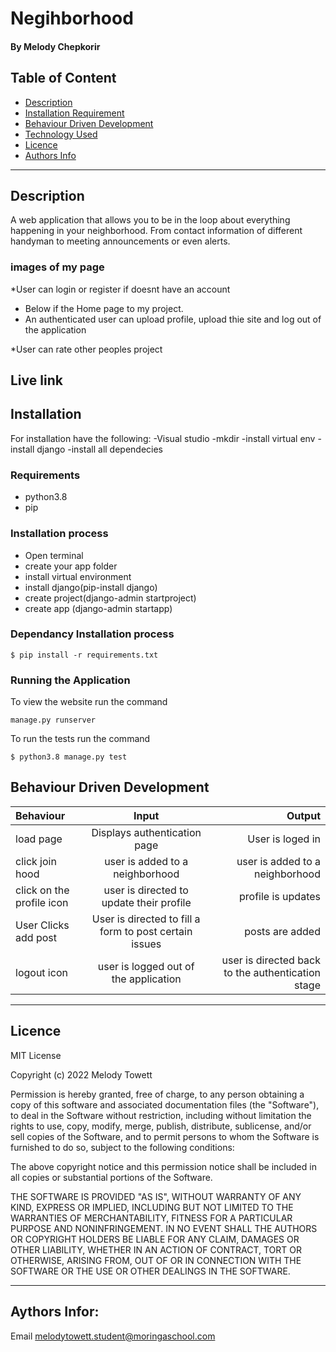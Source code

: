 # Negihborhood
#### By Melody Chepkorir
## Table of Content
+ [Description](#description)
+ [Installation Requirement](#Installation)
+ [Behaviour Driven Development](#Behaviour-Driven-Development)
+ [Technology Used](#technology-used)
+ [Licence](#licence)
+ [Authors Info](#authors-info)

****
## Description
A web application that allows you to be in the loop about everything happening in your neighborhood. From contact information of different handyman to meeting announcements or even alerts.
### images of my page
*User can login or register if doesnt have an account

* Below if the Home page to my project.
* An authenticated user can upload profile, upload thie site and log out of the application

*User can rate other peoples project

## Live link

## Installation
For installation have the following:
-Visual studio
-mkdir
-install virtual env
-install django
-install all dependecies
### Requirements
* python3.8
* pip 
### Installation process
* Open terminal
* create your app folder
* install virtual environment
* install django(pip-install django)
* create project(django-admin startproject)
* create app (django-admin startapp)

### Dependancy Installation process

```
$ pip install -r requirements.txt

```

### Running the Application
To view the website run the command
```
manage.py runserver

```
To run the tests run the command
```
$ python3.8 manage.py test

```
## Behaviour Driven Development
| Behaviour | Input | Output |
| :---------------- | :---------------: | ------------------: |
| load page | Displays authentication page| User is loged in|
| click join hood| user is added to a neighborhood|user is added to a neighborhood  |
| click on the profile icon  | user is directed to update their profile|profile is updates|
|User Clicks add post|User is directed to fill a form to post certain issues|posts are added|
|logout icon|user is logged out of the application|user is directed back to the authentication stage|

****

## Licence
MIT License

Copyright (c) 2022 Melody Towett

Permission is hereby granted, free of charge, to any person obtaining a copy
of this software and associated documentation files (the "Software"), to deal
in the Software without restriction, including without limitation the rights
to use, copy, modify, merge, publish, distribute, sublicense, and/or sell
copies of the Software, and to permit persons to whom the Software is
furnished to do so, subject to the following conditions:

The above copyright notice and this permission notice shall be included in all
copies or substantial portions of the Software.

THE SOFTWARE IS PROVIDED "AS IS", WITHOUT WARRANTY OF ANY KIND, EXPRESS OR
IMPLIED, INCLUDING BUT NOT LIMITED TO THE WARRANTIES OF MERCHANTABILITY,
FITNESS FOR A PARTICULAR PURPOSE AND NONINFRINGEMENT. IN NO EVENT SHALL THE
AUTHORS OR COPYRIGHT HOLDERS BE LIABLE FOR ANY CLAIM, DAMAGES OR OTHER
LIABILITY, WHETHER IN AN ACTION OF CONTRACT, TORT OR OTHERWISE, ARISING FROM,
OUT OF OR IN CONNECTION WITH THE SOFTWARE OR THE USE OR OTHER DEALINGS IN THE
SOFTWARE.

****

## Aythors Infor:
Email melodytowett.student@moringaschool.com
